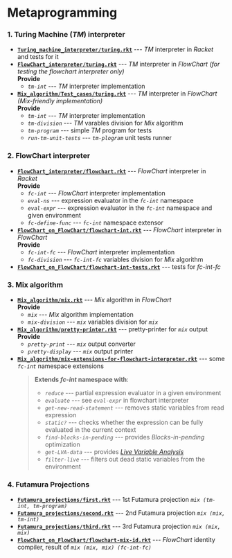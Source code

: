 # Metaprogramming

### 1. Turing Machine (*TM*) interpreter 
  - [__`Turing_machine_interpreter/turing.rkt`__](https://github.com/ZhekehZ/Metaprogramming/tree/master/Turing_machine_interpreter/turing.rkt) --- *TM* interpreter in *Racket* and tests for it
  - [__`FlowChart_interpreter/turing.rkt`__](https://github.com/ZhekehZ/Metaprogramming/tree/master/FlowChart_interpreter/turing.rkt) --- *TM* interpreter in *FlowChart*  *(for testing the flowchart interpreter only)*  
    **Provide** 
     - *`tm-int`* --- *TM* interpreter implementation
  - [__`Mix_algorithm/Test_cases/turing.rkt`__](https://github.com/ZhekehZ/Metaprogramming/blob/master/Mix_algorithm/Test_cases/turing.rkt) --- *TM* interpreter in *FlowChart* *(Mix-friendly implementation)*  
    **Provide**
     - *`tm-int`* --- *TM* interpreter implementation
     - *`tm-division`* --- *TM* varables division for *Mix* algorithm
     - *`tm-program`* --- simple *TM* program for tests
     - *`run-tm-unit-tests`* --- *`tm-plogram`* unit tests runner

### 2. FlowChart interpreter    
  - [__`FlowChart_interpreter/flowchart.rkt`__](https://github.com/ZhekehZ/Metaprogramming/blob/master/FlowChart_interpreter/flowchart.rkt) --- *FlowChart* interpreter in *Racket*  
    **Provide**
     - *`fc-int`* --- *FlowChart* interpreter implementation
     - *`eval-ns`* --- expression evaluator in the *`fc-int`* namespace
     - *`eval-expr`* --- expression evaluator in the *`fc-int`* namespace and given environment
     - *`fc-define-func`* --- *`fc-int`* namespace extensor
  - [__`FlowChart_on_FlowChart/flowchart-int.rkt`__](https://github.com/ZhekehZ/Metaprogramming/blob/master/FlowChart_on_FlowChart/flowchart-int.rkt) --- *FlowChart* interpreter in *FlowChart*  
    **Provide**
     - *`fc-int-fc`* --- *FlowChart* interpreter implementation
     - *`fc-division`* --- *`fc-int-fc`* variables division for *Mix* algorithm
  - [__`FlowChart_on_FlowChart/flowchart-int-tests.rkt`__](https://github.com/ZhekehZ/Metaprogramming/blob/master/FlowChart_on_FlowChart/flowchart-int-tests.rkt) --- tests for *fc-int-fc*

### 3. Mix algorithm
  - [__`Mix_algorithm/mix.rkt`__](https://github.com/ZhekehZ/Metaprogramming/blob/master/Mix_algorithm/mix.rkt) --- *Mix* algorithm in *FlowChart*  
    **Provide**
     - *`mix`* --- *Mix* algorithm implementation
     - *`mix-division`* --- *`mix`* variables division for *`mix`*
 - [__`Mix_algorithm/pretty-printer.rkt`__](https://github.com/ZhekehZ/Metaprogramming/blob/master/Mix_algorithm/pretty-printer.rkt) --- pretty-printer for *`mix`* output  
    **Provide**
      - *`pretty-print`* --- *`mix`* output converter
      - *`pretty-display`* --- *`mix`* output printer
 - [__`Mix_algorithm/mix-extensions-for-flowchart-interpreter.rkt`__](https://github.com/ZhekehZ/Metaprogramming/blob/master/Mix_algorithm/mix-extensions-for-flowchart-interpreter.rkt) --- some *`fc-int`* namespace extensions  
   > **Extends *fc-int* namespace with**:
   >  - *`reduce`* --- partial expression evaluator in a given environment
   >  - *`evaluate`* --- see *`eval-expr`* in flowchart interpreter
   >  - *`get-new-read-statement`* --- removes static variables from read expression
   >  - *`static?`* --- checks whether the expression can be fully evaluated in the current context
   >  - *`find-blocks-in-pending`* --- provides *Blocks-in-pending* optimization
   >  - *`get-LVA-data`* --- provides [*Live Variable Analysis*](https://en.wikipedia.org/wiki/Live_variable_analysis)
   >  - *`filter-live`* --- filters out dead static variables from the environment

 ### 4. Futamura Projections
  - [__`Futamura_projections/first.rkt`__](https://github.com/ZhekehZ/Metaprogramming/blob/master/Mix_algorithm/Futamura_projections/first.rkt) --- 1st Futamura projection *`mix (tm-int, tm-program)`*
  - [__`Futamura_projections/second.rkt`__](https://github.com/ZhekehZ/Metaprogramming/blob/master/Mix_algorithm/Futamura_projections/second.rkt) --- 2nd Futamura projection *`mix (mix, tm-int)`*
  - [__`Futamura_projections/third.rkt`__](https://github.com/ZhekehZ/Metaprogramming/blob/master/Mix_algorithm/Futamura_projections/third.rkt) --- 3rd Futamura projection *`mix (mix, mix)`* 
  - [__`FlowChart_on_FlowChart/flowchart-mix-id.rkt`__](https://github.com/ZhekehZ/Metaprogramming/blob/master/FlowChart_on_FlowChart/flowchart-mix-id.rkt) --- *FlowChart* identity compiler, result of *`mix (mix, mix) (fc-int-fc)`*
